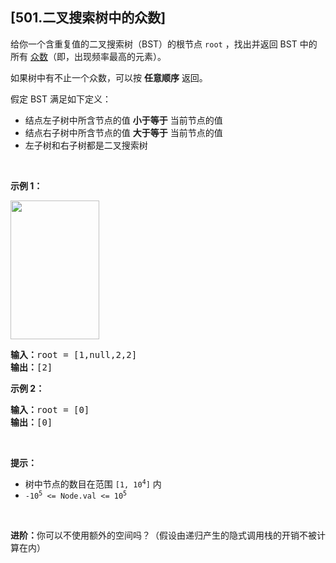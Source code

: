 ## [501.二叉搜索树中的众数]
<p>给你一个含重复值的二叉搜索树（BST）的根节点 <code>root</code> ，找出并返回 BST 中的所有 <a href="https://baike.baidu.com/item/%E4%BC%97%E6%95%B0/44796" target="_blank">众数</a>（即，出现频率最高的元素）。</p>

<p>如果树中有不止一个众数，可以按 <strong>任意顺序</strong> 返回。</p>

<p>假定 BST 满足如下定义：</p>

<ul>
	<li>结点左子树中所含节点的值 <strong>小于等于</strong> 当前节点的值</li>
	<li>结点右子树中所含节点的值 <strong>大于等于</strong> 当前节点的值</li>
	<li>左子树和右子树都是二叉搜索树</li>
</ul>

<p>&nbsp;</p>

<p><strong>示例 1：</strong></p>
<img alt="" src="https://assets.leetcode.com/uploads/2021/03/11/mode-tree.jpg" style="width: 142px; height: 222px;" />
<pre>
<strong>输入：</strong>root = [1,null,2,2]
<strong>输出：</strong>[2]
</pre>

<p><strong>示例 2：</strong></p>

<pre>
<strong>输入：</strong>root = [0]
<strong>输出：</strong>[0]
</pre>

<p>&nbsp;</p>

<p><strong>提示：</strong></p>

<ul>
	<li>树中节点的数目在范围 <code>[1, 10<sup>4</sup>]</code> 内</li>
	<li><code>-10<sup>5</sup> &lt;= Node.val &lt;= 10<sup>5</sup></code></li>
</ul>

<p>&nbsp;</p>

<p><strong>进阶：</strong>你可以不使用额外的空间吗？（假设由递归产生的隐式调用栈的开销不被计算在内）</p>

